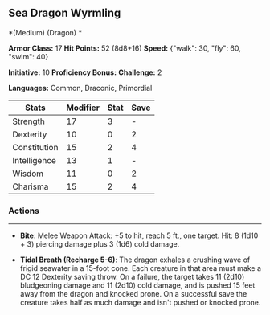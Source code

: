 ## Sea Dragon Wyrmling
*(Medium) (Dragon) *

**Armor Class:** 17
**Hit Points:** 52 (8d8+16)
**Speed:** {"walk": 30, "fly": 60, "swim": 40}

**Initiative:** 10
**Proficiency Bonus:**
**Challenge:** 2

**Languages:** Common, Draconic, Primordial



| Stats | Modifier | Stat | Save
| ---- | ---- | ---- | ---- |
| Strength | 17 | 3 | - |
| Dexterity | 10 | 0 | 2 |
| Constitution | 15 | 2 | 4 |
| Intelligence | 13 | 1 | - |
| Wisdom | 11 | 0 | 2 |
| Charisma | 15 | 2 | 4 |

### Actions
 --- 
- **Bite**: Melee Weapon Attack: +5 to hit, reach 5 ft., one target. Hit: 8 (1d10 + 3) piercing damage plus 3 (1d6) cold damage.

- **Tidal Breath (Recharge 5-6)**: The dragon exhales a crushing wave of frigid seawater in a 15-foot cone. Each creature in that area must make a DC 12 Dexterity saving throw. On a failure, the target takes 11 (2d10) bludgeoning damage and 11 (2d10) cold damage, and is pushed 15 feet away from the dragon and knocked prone. On a successful save the creature takes half as much damage and isn't pushed or knocked prone.

